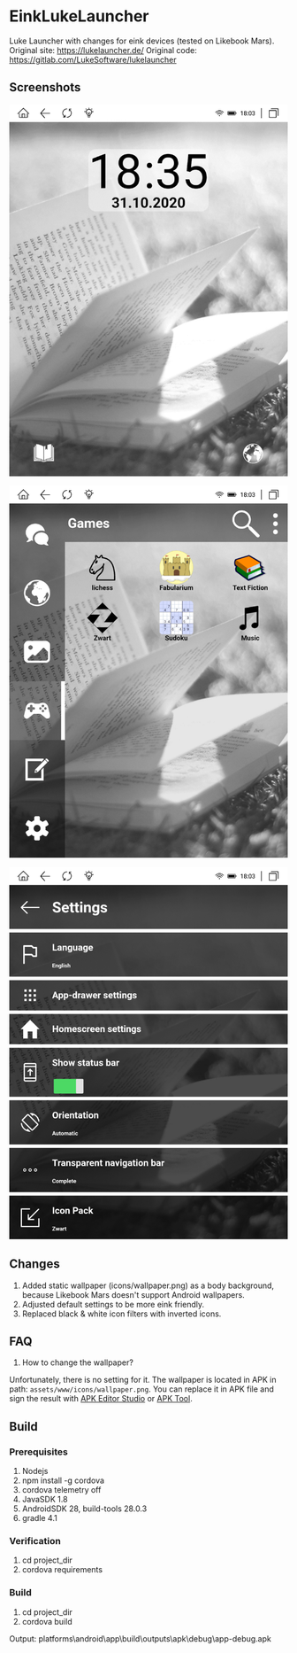 # EinkLukeLauncher

Luke Launcher with changes for eink devices (tested on Likebook Mars).
Original site: https://lukelauncher.de/
Original code: https://gitlab.com/LukeSoftware/lukelauncher

## Screenshots

![Homepage](screenshots/homepage.png)

![App Drawer](screenshots/appdrawer.png)

![Settings](screenshots/settings.png)

## Changes

1. Added static wallpaper (icons/wallpaper.png) as a body background, because Likebook Mars doesn't support Android wallpapers.
2. Adjusted default settings to be more eink friendly.
3. Replaced black & white icon filters with inverted icons.

## FAQ

1. How to change the wallpaper?

Unfortunately, there is no setting for it. The wallpaper is located in APK in path: `assets/www/icons/wallpaper.png`. You can replace it in APK file and sign the result with [APK Editor Studio](https://qwertycube.com/apk-editor-studio/) or [APK Tool](https://ibotpeaches.github.io/Apktool/).

## Build

### Prerequisites

1. Nodejs
2. npm install -g cordova
3. cordova telemetry off
4. JavaSDK 1.8
5. AndroidSDK 28, build-tools 28.0.3
6. gradle 4.1

### Verification

1. cd project_dir
2. cordova requirements

### Build

1. cd project_dir
2. cordova build

Output: platforms\android\app\build\outputs\apk\debug\app-debug.apk
